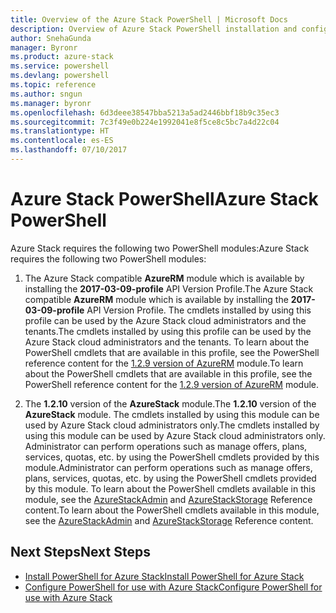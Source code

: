 ```yaml
---
title: Overview of the Azure Stack PowerShell | Microsoft Docs
description: Overview of Azure Stack PowerShell installation and configuration.
author: SnehaGunda
manager: Byronr
ms.product: azure-stack
ms.service: powershell
ms.devlang: powershell
ms.topic: reference
ms.author: sngun
ms.manager: byronr
ms.openlocfilehash: 6d3deee38547bba5213a5ad2446bbf18b9c35ec3
ms.sourcegitcommit: 7c3f49e0b224e1992041e8f5ce8c5bc7a4d22c04
ms.translationtype: HT
ms.contentlocale: es-ES
ms.lasthandoff: 07/10/2017
---
```

# <a name="azure-stack-powershell"></a><span data-ttu-id="4fb3f-103">Azure Stack PowerShell</span><span class="sxs-lookup"><span data-stu-id="4fb3f-103">Azure Stack PowerShell</span></span> 

<span data-ttu-id="4fb3f-104">Azure Stack requires the following two PowerShell modules:</span><span class="sxs-lookup"><span data-stu-id="4fb3f-104">Azure Stack requires the following two PowerShell modules:</span></span>  

1. <span data-ttu-id="4fb3f-105">The Azure Stack compatible **AzureRM** module which is available by installing the **2017-03-09-profile** API Version Profile.</span><span class="sxs-lookup"><span data-stu-id="4fb3f-105">The Azure Stack compatible **AzureRM** module which is available by installing the **2017-03-09-profile** API Version Profile.</span></span> <span data-ttu-id="4fb3f-106">The cmdlets installed by using this profile can be used by the Azure Stack cloud administrators and the tenants.</span><span class="sxs-lookup"><span data-stu-id="4fb3f-106">The cmdlets installed by using this profile can be used by the Azure Stack cloud administrators and the tenants.</span></span> <span data-ttu-id="4fb3f-107">To learn about the PowerShell cmdlets that are available in this profile, see the PowerShell reference content for the [1.2.9 version of AzureRM](https://docs.microsoft.com/en-us/powershell/azure/overview?view=azurermps-1.2.9) module.</span><span class="sxs-lookup"><span data-stu-id="4fb3f-107">To learn about the PowerShell cmdlets that are available in this profile, see the PowerShell reference content for the [1.2.9 version of AzureRM](https://docs.microsoft.com/en-us/powershell/azure/overview?view=azurermps-1.2.9) module.</span></span>  

2. <span data-ttu-id="4fb3f-108">The **1.2.10** version of the **AzureStack** module.</span><span class="sxs-lookup"><span data-stu-id="4fb3f-108">The **1.2.10** version of the **AzureStack** module.</span></span> <span data-ttu-id="4fb3f-109">The cmdlets installed by using this module can be used by Azure Stack cloud administrators only.</span><span class="sxs-lookup"><span data-stu-id="4fb3f-109">The cmdlets installed by using this module can be used by Azure Stack cloud administrators only.</span></span> <span data-ttu-id="4fb3f-110">Administrator can perform operations such as manage offers, plans, services, quotas, etc. by using the PowerShell cmdlets provided by this module.</span><span class="sxs-lookup"><span data-stu-id="4fb3f-110">Administrator can perform operations such as manage offers, plans, services, quotas, etc. by using the PowerShell cmdlets provided by this module.</span></span> <span data-ttu-id="4fb3f-111">To learn about the PowerShell cmdlets available in this module, see the [AzureStackAdmin](https://docs.microsoft.com/en-us/powershell/module/azurerm.azurestackadmin/?view=azurestackps-1.2.9#azurerm.azurestackadmin) and [AzureStackStorage](https://docs.microsoft.com/en-us/powershell/module/azurerm.azurestackstorage/?view=azurestackps-1.2.9#azurerm.azurestackstorage) Reference content.</span><span class="sxs-lookup"><span data-stu-id="4fb3f-111">To learn about the PowerShell cmdlets available in this module, see the [AzureStackAdmin](https://docs.microsoft.com/en-us/powershell/module/azurerm.azurestackadmin/?view=azurestackps-1.2.9#azurerm.azurestackadmin) and [AzureStackStorage](https://docs.microsoft.com/en-us/powershell/module/azurerm.azurestackstorage/?view=azurestackps-1.2.9#azurerm.azurestackstorage) Reference content.</span></span>

## <a name="next-steps"></a><span data-ttu-id="4fb3f-112">Next Steps</span><span class="sxs-lookup"><span data-stu-id="4fb3f-112">Next Steps</span></span>

* [<span data-ttu-id="4fb3f-113">Install PowerShell for Azure Stack</span><span class="sxs-lookup"><span data-stu-id="4fb3f-113">Install PowerShell for Azure Stack</span></span>](https://docs.microsoft.com/en-us/azure/azure-stack/azure-stack-powershell-install?view=azurestackps-1.2.9&toc=%2fpowershell%2fmodule%2ftoc.json%3fview%3dazurestackps-1.2.9&view=azurestackps-1.2.9)
* [<span data-ttu-id="4fb3f-114">Configure PowerShell for use with Azure Stack</span><span class="sxs-lookup"><span data-stu-id="4fb3f-114">Configure PowerShell for use with Azure Stack</span></span>](https://docs.microsoft.com/en-us/azure/azure-stack/azure-stack-powershell-configure?view=azurestackps-1.2.9&toc=%2fpowershell%2fmodule%2ftoc.json%3fview%3dazurestackps-1.2.9&view=azurestackps-1.2.9)



